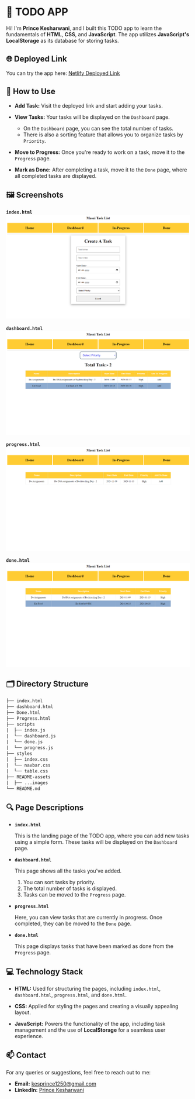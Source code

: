 # **📝 TODO APP**

Hi! I'm **Prince Kesharwani**, and I built this TODO app to learn the fundamentals of **HTML**, **CSS**, and **JavaScript**. The app utilizes **JavaScript's LocalStorage** as its database for storing tasks.

## 🌐 Deployed Link

You can try the app here: [Netlify Deployed Link]()

## 🚀 How to Use

- **Add Task:** Visit the deployed link and start adding your tasks.
- **View Tasks:** Your tasks will be displayed on the `Dashboard` page.

  - On the `Dashboard` page, you can see the total number of tasks.
  - There is also a sorting feature that allows you to organize tasks by `Priority`.

- **Move to Progress:** Once you're ready to work on a task, move it to the `Progress` page.

- **Mark as Done:** After completing a task, move it to the `Done` page, where all completed tasks are displayed.

## 🖼️ Screenshots

**`index.html`**
<img src="README-assets\home-page.png" alt="Home page screenshot">

**`dashboard.html`**
<img src="README-assets\dashboard.png" alt="Dashboard page screenshot">

**`progress.html`**
<img src="README-assets\in-progress.png" alt="Progress page screenshot">

**`done.html`**
<img src="README-assets\done.png" alt="Done page screenshot">

## 🗂️ Directory Structure

```
├── index.html
├── dashboard.html
├── Done.html
├── Progress.html
├── scripts
|  ├── index.js
|  └── dashboard.js
|  └── done.js
|  └── progress.js
├── styles
|  ├── index.css
|  └── navbar.css
|  └── table.css
├── README-assets
|  ├── ...images
└── README.md
```

## 🔍 Page Descriptions

- **`index.html`**

  This is the landing page of the TODO app, where you can add new tasks using a simple form. These tasks will be displayed on the `Dashboard` page.

- **`dashboard.html`**

  This page shows all the tasks you've added.

  1. You can sort tasks by priority.
  2. The total number of tasks is displayed.
  3. Tasks can be moved to the `Progress` page.

- **`progress.html`**

  Here, you can view tasks that are currently in progress. Once completed, they can be moved to the `Done` page.

- **`done.html`**

  This page displays tasks that have been marked as done from the `Progress` page.

## 💻 Technology Stack

- **HTML:** Used for structuring the pages, including `index.html`, `dashboard.html`, `progress.html`, and `done.html`.
- **CSS:** Applied for styling the pages and creating a visually appealing layout.

- **JavaScript:** Powers the functionality of the app, including task management and the use of **LocalStorage** for a seamless user experience.

## 📫 Contact

For any queries or suggestions, feel free to reach out to me:

- **Email:** kesprince1250@gmail.com
- **LinkedIn:** [Prince Kesharwani](https://www.linkedin.com/in/prince-kesharwani-7010382b3/)
